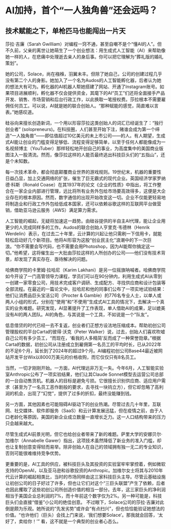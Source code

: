 # AI加持，首个“一人独角兽”还会远吗？
## 技术赋能之下，单枪匹马也能闯出一片天

莎拉·吉廉（Sarah Gwilliam）对编程一窍不通，甚至自嘲不是个“懂AI的人”。但不久前，父亲的离世让她萌生了一个创业想法：用生成式人工智能（AI）来帮助像她一样的人，在悲痛中处理逝去亲人的身后事。你可以把它理解为“葬礼版的婚礼策划”。

她的公司，Solace，尚在襁褓，羽翼未丰。但除了她自己，公司的创建过程几乎没有第二个人的身影。她加入了一个名为Audos的人工智能孵化器，后者认为她的想法大有可为。孵化器的AI机器人帮她搭建了网站、开通了Instagram账号。如果项目进展顺利，孵化器不仅会提供资金，其麾下的AI“员工”们还将全面接手产品开发、销售、市场营销和后台行政工作，以此换取一笔授权费。莎拉根本不需要雇佣任何员工。可以说，AI就是她的联合创始人。“那种赋能的感觉，简直难以言表。”她感叹道。

硅谷向来擅长创造新词，一个用以形容莎拉这类创始人的词汇已经诞生了：“独行创业者” (solopreneurs)。在科技圈，人们甚至开始下注，赌谁会成为第一个缔造“一人独角兽”——即估值超过10亿美元的未上市公司——的人。有人期望，生成式AI能让创业的门槛变得足够低、流程变得足够简单，以至于任何人都能像成为一名视频博主（YouTuber）那样轻松地开创自己的事业，为高度集中的美国商业版图注入一股清流。然而，像莎拉这样的人能否最终逃出科技巨头们的“五指山”，还是个未知数。

每一次技术革命，都会彻底颠覆商业世界的游戏规则。19世纪末，机器的重要性日益凸显，加上交通网络的扩张，催生了巨无霸式的现代企业。英国经济学家罗纳德·科斯（Ronald Coase）在其1937年的论文《企业的性质》中指出，将工作整合在一家企业内部进行管理，远比将所有业务外包给市场要高效得多，这便是大企业存在的根本原因。然而，数字通信的出现开始改变这一切。企业不仅能更轻易地将制造业和行政工作外包给低成本国家，还可以依赖谷歌这样的互联网平台做营销，借助亚马逊云服务（AWS）满足算力需求。

人工智能的崛起，无疑将加速这一趋势。由硅谷提供的半自主AI代理，能让企业用更少的人完成同样多的工作。Audos的联合创始人亨里克·韦德林（Henrik Werdelin）表示，在过去二十年里，云计算的兴起让他只需刷一下信用卡，就能轻松启动好几个新项目。他将AI形容为这股“创业民主化”浪潮中的下一次巨浪。“你不需要会写代码，也不需要会用Photoshop，因为AI能帮你搞定这一切。”他希望，这将催生出一大批由莎拉这样的人所创办的公司——他们没有技术背景，却发现了真实存在、亟待解决的问题。

哈佛商学院的卡里姆·拉哈尼（Karim Lakhani）是另一位摇旗呐喊者。哈佛商学院如今开设了一门高管领导力课程，学员们可以在90分钟内，利用生成式AI从零到一创建一家零食公司，用技术完成客户调研、生成配方、寻找供应商和设计包装等全部流程。在最近的一篇论文中，拉哈尼和他的同事们公布了一项实地试验结果：他们让消费品巨头宝洁公司（Procter & Gamble）的776名专业人士，以单人或两人小组的形式，分别在“使用”和“不使用”生成式AI工具的情况下，去解决一个真实的业务难题。研究发现，AI显著提升了工作表现，单人借助AI的成果，足以媲美没有AI的两人团队。AI的角色，与其说是一个工具，不如说是一个“队友”。

低息借贷的时代已经一去不复返，创业者们正想方设法地压缩成本。帮助初创公司管理股权的平台Carta的彼得·沃克（Peter Walker）说，过去，创始人们喜欢吹嘘自己公司有多少员工，“而现在，‘看我的人多精简’反而成了一种荣誉勋章。”根据Carta的数据，初创公司从注册成立到雇佣第一名员工的平均时长，已从2022年的不足6个月，延长到了2024年的超过9个月。AI编程初创公司Base44最近被网站开发平台Wix以8000万美元的价格收购，而它仅仅只有8名员工。

当然，一切才刚刚开始。一方面，AI代理远非万无一失。今年6月，人工智能实验室Anthropic公布了一项实验结果，他们让其Claude Sonnet模型去运营公司总部的一台自动售货机。机器人的目标是避免亏损。它很擅长识别供应商、适应用户需求（甚至为了一名员工恶作剧般的要求，去寻找一块钨立方），但它却忽略了高利润的机会，出现了“幻觉”，提供了过多的折扣，最终没能赚到钱。

另一方面，其他因素也可能阻碍AI驱动下的创业热潮。尽管过去几十年里，互联网、社交媒体、软件即服务（SaaS）和云计算发展迅猛，但在疫情之前，由于人口老龄化等原因，美国的新企业成立数量一直增长乏力。这一人口结构带来的压力只会越来越大。

尽管生成式AI前景光明，但它也给创业者带来了新的难题。萨里大学的安娜贝尔·加维尔（Annabelle Gawer）指出，这项技术虽然降低了新业务的准入门槛，却也让复制创意变得轻而易举。除非创始人在自己的领域拥有独一无二的专业知识，否则可能很难维持竞争优势。

更重要的是，AI工具的供应，被科技巨头及其投资的实验室牢牢掌控着，例如微软支持的OpenAI，以及亚马逊和谷歌投资的Anthropic。加维尔女士将其与2010年代云计算的崛起相类比，当时的市场同样由这三家科技巨头主导。尽管云基础设施让初创公司的日子好过了许多，但也让它们对这个“三巨头联盟”产生了依赖，后者也因此攫取了这些初创公司所创造价值的相当一部分。去年，这三家巨头的净利润相当于美国企业总利润的7%，而十年前这个数字仅为2%。另一种可能是，科技巨头们会直接“借鉴”小公司的绝佳创意。
不过眼下，Solace公司的莎拉·吉廉对此倒是颇为乐观。她所说的“先发劣势”或许会“有点扫兴”，但也恰恰能验证她想法的价值。“也许他们（巨头）会找上门来说，‘我们想要Solace’。那我就会回答，‘太好了，卖给你！’”
看，这不就是一个典型的创业者心态么。
